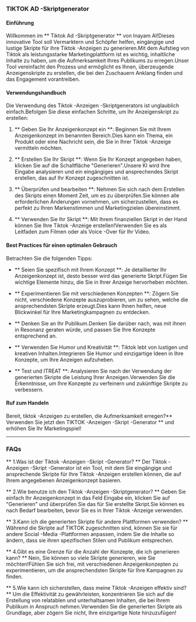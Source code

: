 ### TIKTOK AD -Skriptgenerator

#### Einführung
Willkommen im ** Tiktok Ad -Skriptgenerator ** von Inayam AI!Dieses innovative Tool soll Vermarktern und Schöpfer helfen, eingängige und lustige Skripte für ihre Tiktok -Anzeigen zu generieren.Mit dem Aufstieg von Tiktok als leistungsstarke Marketingplattform ist es wichtig, inhaltliche Inhalte zu haben, um die Aufmerksamkeit Ihres Publikums zu erregen.Unser Tool vereinfacht den Prozess und ermöglicht es Ihnen, überzeugende Anzeigenskripte zu erstellen, die bei den Zuschauern Anklang finden und das Engagement vorantreiben.

#### Verwendungshandbuch
Die Verwendung des Tiktok -Anzeigen -Skriptgenerators ist unglaublich einfach.Befolgen Sie diese einfachen Schritte, um Ihr Anzeigenskript zu erstellen:

1. ** Geben Sie Ihr Anzeigenkonzept ein **: Beginnen Sie mit Ihrem Anzeigenkonzept im benannten Bereich.Dies kann ein Thema, ein Produkt oder eine Nachricht sein, die Sie in Ihrer Tiktok -Anzeige vermitteln möchten.

2. ** Erstellen Sie Ihr Skript **: Wenn Sie Ihr Konzept angegeben haben, klicken Sie auf die Schaltfläche "Generieren".Unsere KI wird Ihre Eingabe analysieren und ein eingängiges und ansprechendes Skript erstellen, das auf Ihr Konzept zugeschnitten ist.

3. ** Überprüfen und bearbeiten **: Nehmen Sie sich nach dem Erstellen des Skripts einen Moment Zeit, um es zu überprüfen.Sie können alle erforderlichen Änderungen vornehmen, um sicherzustellen, dass es perfekt zu Ihren Markenstimmen und Marketingzielen übereinstimmt.

4. ** Verwenden Sie Ihr Skript **: Mit Ihrem finanziellen Skript in der Hand können Sie Ihre Tiktok -Anzeige erstellen!Verwenden Sie es als Leitfaden zum Filmen oder als Voice -Over für Ihr Video.

#### Best Practices für einen optimalen Gebrauch
Betrachten Sie die folgenden Tipps:

- ** Seien Sie spezifisch mit Ihrem Konzept **: Je detaillierter Ihr Anzeigenkonzept ist, desto besser wird das generierte Skript.Fügen Sie wichtige Elemente hinzu, die Sie in Ihrer Anzeige hervorheben möchten.

- ** Experimentieren Sie mit verschiedenen Konzepten **: Zögern Sie nicht, verschiedene Konzepte auszuprobieren, um zu sehen, welche die ansprechendsten Skripte erzeugt.Dies kann Ihnen helfen, neue Blickwinkel für Ihre Marketingkampagnen zu entdecken.

- ** Denken Sie an Ihr Publikum.Denken Sie darüber nach, was mit ihnen in Resonanz geraten würde, und passen Sie Ihre Konzepte entsprechend an.

- ** Verwenden Sie Humor und Kreativität **: Tiktok lebt von lustigen und kreativen Inhalten.Integrieren Sie Humor und einzigartige Ideen in Ihre Konzepte, um Ihre Anzeigen aufzuheben.

- ** Test und ITREAT **: Analysieren Sie nach der Verwendung der generierten Skripte die Leistung Ihrer Anzeigen.Verwenden Sie die Erkenntnisse, um Ihre Konzepte zu verfeinern und zukünftige Skripte zu verbessern.

#### Ruf zum Handeln
Bereit, tiktok -Anzeigen zu erstellen, die Aufmerksamkeit erregen?** Verwenden Sie jetzt den TIKTOK -Anzeigen -Skript -Generator ** und erhöhen Sie Ihr Marketingspiel!

---

### FAQs

** 1.Was ist der Tiktok -Anzeigen -Skript -Generator? **
Der Tiktok -Anzeigen -Skript -Generator ist ein Tool, mit dem Sie eingängige und ansprechende Skripte für Ihre Tiktok -Anzeigen erstellen können, die auf Ihrem angegebenen Anzeigenkonzept basieren.

** 2.Wie benutze ich den Tiktok -Anzeigen -Skriptgenerator? **
Geben Sie einfach Ihr Anzeigenkonzept in das Feld Eingabe ein, klicken Sie auf "Generieren" und überprüfen Sie das für Sie erstellte Skript.Sie können es nach Bedarf bearbeiten, bevor Sie es in Ihrer Tiktok -Anzeige verwenden.

** 3.Kann ich die generierten Skripte für andere Plattformen verwenden? **
Während die Skripte auf TIKTOK zugeschnitten sind, können Sie sie für andere Social -Media -Plattformen anpassen, indem Sie die Inhalte so ändern, dass sie ihren spezifischen Stilen und Publikum entsprechen.

** 4.Gibt es eine Grenze für die Anzahl der Konzepte, die ich generieren kann? **
Nein, Sie können so viele Skripte generieren, wie Sie möchten!Fühlen Sie sich frei, mit verschiedenen Anzeigenkonzepten zu experimentieren, um die ansprechendsten Skripte für Ihre Kampagnen zu finden.

** 5.Wie kann ich sicherstellen, dass meine Tiktok -Anzeigen effektiv sind? **
Um die Effektivität zu gewährleisten, konzentrieren Sie sich auf die Erstellung von relatablen und unterhaltsamen Inhalten, die bei Ihrem Publikum in Anspruch nehmen.Verwenden Sie die generierten Skripte als Grundlage, aber zögern Sie nicht, Ihre einzigartige Note hinzuzufügen!
